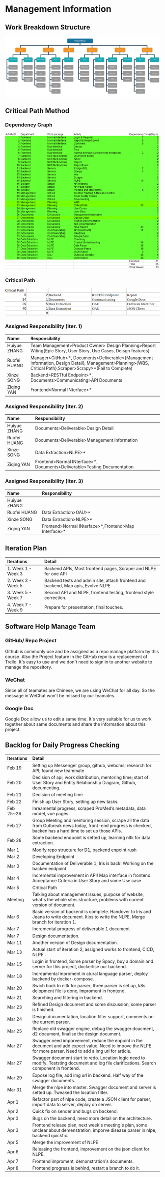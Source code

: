 # Management Information

## Work Breakdown Structure

![Work Break Down Structure](img/wbs.png)

## Critical Path Method

### Dependency Graph

![Dependency Graph](img/dependency.PNG)

### Critical Path

![Critical Path](img/critical_path.png)

### Assigned Responsibility (Iter. 1)

| Name         | Responsibility                                                                                                                                                 |
| :----------- | :------------------------------------------------------------------------------------------------------------------------------------------------------------- |
| Huiyue ZHANG | Team Management>Product Owner> Design Planning>Report Witing{Epic Story, User Story, Use Cases, Deisgn features}                                               |
| Ruofei HUANG | Manager>GitHub>\*, Documents>Deliverable>{Management Information, Design Detail}, Management>Planning>{WBS, Critical Path},Scraper>Scrapy>\*(Fail to Complete) |
| Xinze SONG   | Backend>RESTful Endpoint>\*, Documents>Communicating>API Documents                                                                                             |
| Ziqing YAN   | Frontend>Normal INterface>\*                                                                                                                                   |

### Assigned Responsibility (Iter. 2)

| Name         | Responsibility                                                            |
| :----------- | :------------------------------------------------------------------------ |
| Huiyue ZHANG | Documents>Deliverable>Design Detail                                       |
| Ruofei HUANG | Documents>Deliverable>Management Information                              |
| Xinze SONG   | Data Extraction>NLPE>\*                                                   |
| Ziqing YAN   | Frontend>Normal INterface>\*, Documents>Deliverable>Testing Documentation |

### Assigned Responsibility (Iter. 3)

| Name         | Responsibility                                         |
| :----------- | :----------------------------------------------------- |
| Huiyue ZHANG |                                                        |
| Ruofei HUANG | Data Extraction>OAU>\*                                 |
| Xinze SONG   | Data Extraction>NLPE>\*                                |
| Ziqing YAN   | Frontend>Normal INterface>\*,Frontend>Map Interface>\* |

## Iteration Plan

| Iterations         | Detail                                                                           |
| :----------------- | :------------------------------------------------------------------------------- |
| 1. Week 1 - Week 3 | Backend APIs, Most frontend pages, Scraper and NLPE for one API                  |
| 2. Week 3 - Week 5 | Backend tests and admin site, attach frontend and backend, Map apis, Evolve NLPE |
| 3. Week 5 - Week 7 | Second API and NLPE, frontend testing, frontend style correction.                |
| 4. Week 7 - Week 9 | Prepare for presentation, final touches.                                         |

## Software Help Manage Team

<!-- Need to expand the details and how we will use it. -->

### GitHub/ Repo Project

Github is commonly use and be assigned as a repo manage platform by this course. Also the Project feature in the GitHub repo is a replacement of Trello. It's easy to use and we don't need to sign in to another website to manage the repository.

### WeChat

Since all of teamates are Chinese, we are using WeChat for all day. So the message in WeChat won't be missed by our teamates.

### Google Doc

Google Doc allow us to edit a same time. It's very suitable for us to work together about same documents and share the information about this project.

## Backlog for Daily Progress Checking

| Iterations | Detail                                                                                                                                                         |
| :--------- | :------------------------------------------------------------------------------------------------------------------------------------------------------------- |
| Feb 19     | Setting up Messenger group, github, webcms; research for API; found new teammate                                                                               |
| Feb 20     | Decision of api, work distribution, mentoring time; start of User Story and Entity Relationship Diagram, Github, documenting.                                  |
| Feb 21     | Decision of meeting time                                                                                                                                       |
| Feb 22     | Finish up User Story, setting up new tasks.                                                                                                                    |
| Feb 25~26  | Inreamental progress, scraped ProMed’s metadata, data model, vue pages.                                                                                        |
| Feb 27     | Group Meeting and mentoring session, scrape all the data from Outbreak news today, front-end progress is checked, backen has a hard time to set up those APIs. |
| Feb 28     | Some backend endpoint is setted up, learning nltk for data extraction.                                                                                         |
| Mar 1      | Modify repo structure for D1, backend enpoint rush                                                                                                             |
| Mar 2      | Developing Endpoint                                                                                                                                            |
| Mar 3      | Documentation of Deliverable 1, Iris is back! Working on the backen endpoint                                                                                   |
| Mar 4      | Incremental improvement in API! Map interface in frontend. Acceptance Criteria in User Story and some Use case                                                 |
| Mar 5      | Critical Path                                                                                                                                                  |
| Meeting    | Talking about management issues, purpose of website, what's the whole sites structure, problems with current version of document.                              |
| Mar 6      | Basic version of backend is complete. Handover to Iris and Jeana to write document. Itios to write the NLPE. Merge branch for iteration 1.                     |
| Mar 7      | Incremental progress of deliverable 1 document                                                                                                                 |
| Mar 7      | Design documentation.                                                                                                                                          |
| Mar 11     | Another version of Design documentation.                                                                                                                       |
| Mar 13     | Actual start of iteration 2, assigned works to frontend, CICD, NLPE .                                                                                          |
| Mar 15     | Login in frontend, Some parser by Spacy, buy a domain and server for this project, dockerlise our backend.                                                     |
| Mar 18     | Increamental inproment in atural language parser, deploy backend by docker-compose.                                                                            |
| Mar 20     | Swich back to nltk for parser, three parser is set up, k8s delopment file is done, improment in frontend.                                                      |
| Mar 21     | Searching and filtering in backend.                                                                                                                            |
| Mar 23     | Refined Design document and some discussion, some parser is finished.                                                                                          |
| Mar 24     | Design documentation, location filter support, comments on the current parser.                                                                                 |
| Mar 25     | Replace old swagger engine, debug the swagger doucment, d2 document, finalise the design document.                                                             |
| Mar 27     | Swagger need imporvement, reduce the enpoint in the document and add expect value. Need to impove the NLPE for more parser. Need to add a img url for article. |
| Mar 27     | Swagger document start to redo. Location logic need to modify. Teststing document and log file clarifications. Search component in frontend.                   |
| Mar 29     | Expose log file, add img url in backend. Half way of the swagger documents.                                                                                    |
| Mar 31     | Merge the nlpe into master. Swagger document and server is setted up. Tweaked the location filter.                                                             |
| Apr 1      | Refactor part of nlpe code, create a JSON client for parser, import data to server, deploy on server.                                                          |
| Apr 2      | Quick fix on sender and bugs on backend.                                                                                                                       |
| Apr 3      | Bugs on the backend, need more detail on the architecture.                                                                                                     |
| Apr 3      | Frontend release plan, next week's meeting's plan, some unclear about demenstration, imporve disease parser in nlpe, backend quickfix.                         |
| Apr 5      | Merge the improvement of NLPE                                                                                                                                  |
| Apr 6      | Releasing the frontend, improvement on the json client for NLPE.                                                                                               |
| Apr 7      | Frontend improment, demonstration's documents.                                                                                                                 |
| Apr 8      | Frontend progress is behind, restart a branch to do it.                                                                                                        |
